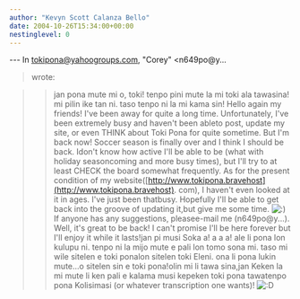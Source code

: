 ```yaml
---
author: "Kevyn Scott Calanza Bello"
date: 2004-10-26T15:34:00+00:00
nestinglevel: 0
---
```

\---
 In [tokipona@yahoogroups.com](mailto://tokipona@yahoogroups.com), "Corey" <n649po@y...
> wrote:

>> jan pona mute mi o, toki! tenpo pini mute la mi toki ala tawasina! mi
> pilin ike tan ni. taso tenpo ni la mi kama sin!
>> Hello again my friends! I've been away for quite a long time.
> Unfortunately, I've been extremely busy and haven't been ableto post,
> update my site, or even THINK about Toki Pona for quite sometime. But
> I'm back now!
>> Soccer season is finally over and I think I should be back. Idon't
> know how active I'll be able to be (what with holiday seasoncoming
> and more busy times), but I'll try to at least CHECK the board
> somewhat frequently.
>> As for the present condition of my website([http://www.tokipona.bravehost](http://www.tokipona.bravehost).
> com), I haven't even looked at it in ages. I've just been thatbusy.
> Hopefully I'll be able to get back into the groove of updating it,but
> give me some time. ![:)](images/smilies/icon_e_smile.gif "Smile") If anyone has any suggestions, pleasee-mail me
> (n649po@y...).
>> Well, it's great to be back! I can't promise I'll be here forever but
> I'll enjoy it while it lasts!jan pi musi Soka a! a a a! ale li pona lon kulupu ni. tenpo ni la mijo mute e pali lon tomo sona mi. taso mi wile sitelen e toki ponalon sitelen toki Eleni. ona li pona lukin mute...o sitelen sin e toki pona!olin mi li tawa sina,jan Keken la mi mute li ken pali e kalama musi kepeken toki pona tawatenpo pona Kolisimasi (or whatever transcription one wants)! ![:D](images/smilies/icon_e_biggrin.gif "Very Happy")